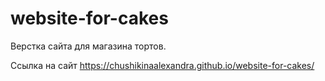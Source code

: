 # website-for-cakes

Верстка сайта для магазина тортов.

Ссылка на сайт https://chushikinaalexandra.github.io/website-for-cakes/
